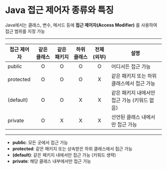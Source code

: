 # Java 접근 제어자 종류와 특징

Java에서는 클래스, 변수, 메서드 등에 **접근 제어자(Access Modifier)** 를 사용하여 접근 범위를 지정 가능

---

| 접근 제어자   | 같은 클래스 | 같은 패키지 | 하위 클래스 | 전체(외부) | 설명                                 |
|--------------|:----------:|:-----------:|:-----------:|:---------:|--------------------------------------|
| public       |     O      |      O      |      O      |     O     | 어디서든 접근 가능                   |
| protected    |     O      |      O      |      O      |     X     | 같은 패키지 또는 하위 클래스에서 접근 가능 |
| (default)    |     O      |      O      |      X      |     X     | 같은 패키지 내에서만 접근 가능 (키워드 없음) |
| private      |     O      |      X      |      X      |     X     | 선언된 클래스 내에서만 접근 가능     |

---

- **public**: 모든 곳에서 접근 가능
- **protected**: 같은 패키지 또는 상속받은 하위 클래스에서 접근 가능
- **(default)**: 같은 패키지 내에서만 접근 가능 (키워드 생략)
- **private**: 해당 클래스 내부에서만 접근 가능
